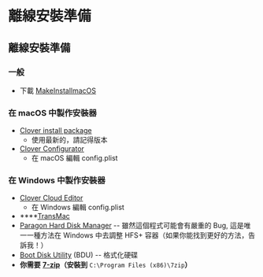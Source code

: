 # 離線安裝準備

## 離線安裝準備

### 一般

* 下載 [MakeInstallmacOS](https://github.com/doesprintfwork/MakeInstallmacOS)

### 在 macOS 中製作安裝器

* [Clover install package](https://cloverdb.com)
  * 使用最新的，請記得版本
* [Clover Configurator](https://mackie100projects.altervista.org/download-clover-configurator/)
  * 在 macOS 編輯 config.plist

### 在 Windows 中製作安裝器

* [Clover Cloud Editor](http://cloudclovereditor.altervista.org/cce/index.php)
  * 在 Windows 編輯 config.plist
* \*\*\*\*[TransMac](https://www.acutesystems.com/scrtm.htm)
* [Paragon Hard Disk Manager](https://www.paragon-software.com/free/pm-express/#) -- 雖然這個程式可能會有嚴重的 Bug, 這是唯一一種方法在 Windows  中去調整 HFS+ 容器（如果你能找到更好的方法，告訴我！）
* [Boot Disk Utility](http://cvad-mac.narod.ru/index/bootdiskutility_exe/0-5) \(BDU\) -- 格式化硬碟
* **你需要** [**7-zip**](https://www.7-zip.org/)**（安裝到** `C:\Program Files (x86)\7zip`**）**

  

